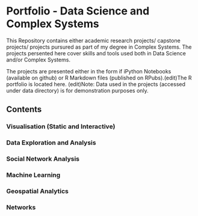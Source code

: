 # Portfolio - Data Science and Complex Systems
This Repository contains either academic research projects/ capstone projects/ projects pursured as part of my degree in Complex Systems. The projects persented here cover skills and tools used both in Data Science and/or Complex Systems.

The projects are presented either in the form if iPython Notebooks (available on github) or R Markdown files (published on RPubs).(edit)The R portfolio is located here. (edit)Note: Data used in the projects (accessed under data directory) is for demonstration purposes only.

## Contents
### Visualisation (Static and Interactive)

### Data Exploration and Analysis

### Social Network Analysis

### Machine Learning

### Geospatial Analytics

### Networks

### 
